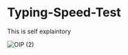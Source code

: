 # Typing-Speed-Test

This is self explaintory


![OIP (2)](https://github.com/DarkStarStrix/Typing-Speed-Test/assets/108637439/255d4d90-08b3-49e2-bdea-68314ba00e53)
